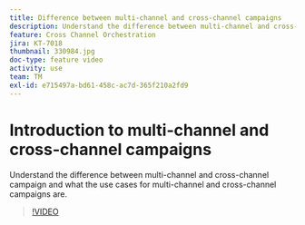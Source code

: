 ```yaml
---
title: Difference between multi-channel and cross-channel campaigns
description: Understand the difference between multi-channel and cross-channel campaign and what the use cases for multi-channel and cross-channel campaigns are.
feature: Cross Channel Orchestration
jira: KT-7018
thumbnail: 330984.jpg
doc-type: feature video
activity: use
team: TM
exl-id: e715497a-bd61-458c-ac7d-365f210a2fd9
---
```

# Introduction to multi-channel and cross-channel campaigns

Understand the difference between multi-channel and cross-channel campaign and what the use cases for multi-channel and cross-channel campaigns are.

>[!VIDEO](https://video.tv.adobe.com/v/330984?quality=12&learn=on)
